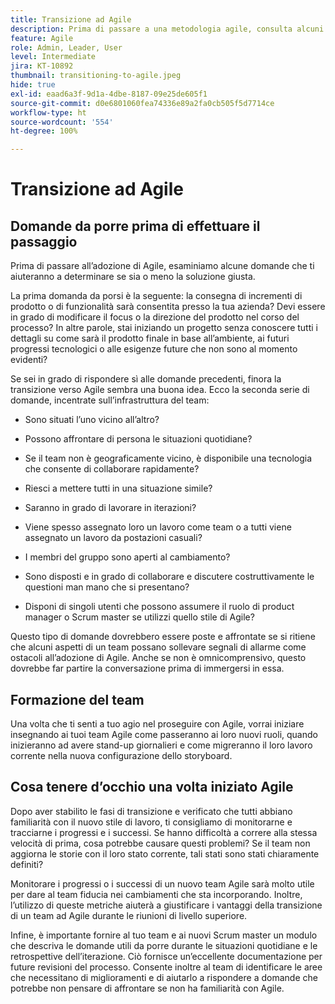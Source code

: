 ```yaml
---
title: Transizione ad Agile
description: Prima di passare a una metodologia agile, consulta alcuni consigli e domande da porre.
feature: Agile
role: Admin, Leader, User
level: Intermediate
jira: KT-10892
thumbnail: transitioning-to-agile.jpeg
hide: true
exl-id: eaad6a3f-9d1a-4dbe-8187-09e25de605f1
source-git-commit: d0e6801060fea74336e89a2fa0cb505f5d7714ce
workflow-type: ht
source-wordcount: '554'
ht-degree: 100%

---
```


# Transizione ad Agile

## Domande da porre prima di effettuare il passaggio

Prima di passare all’adozione di Agile, esaminiamo alcune domande che ti aiuteranno a determinare se sia o meno la soluzione giusta.

La prima domanda da porsi è la seguente: la consegna di incrementi di prodotto o di funzionalità sarà consentita presso la tua azienda? Devi essere in grado di modificare il focus o la direzione del prodotto nel corso del processo? In altre parole, stai iniziando un progetto senza conoscere tutti i dettagli su come sarà il prodotto finale in base all’ambiente, ai futuri progressi tecnologici o alle esigenze future che non sono al momento evidenti?

Se sei in grado di rispondere sì alle domande precedenti, finora la transizione verso Agile sembra una buona idea. Ecco la seconda serie di domande, incentrate sull’infrastruttura del team:

* Sono situati l’uno vicino all’altro?

* Possono affrontare di persona le situazioni quotidiane?

* Se il team non è geograficamente vicino, è disponibile una tecnologia che consente di collaborare rapidamente?

* Riesci a mettere tutti in una situazione simile?

* Saranno in grado di lavorare in iterazioni?

* Viene spesso assegnato loro un lavoro come team o a tutti viene assegnato un lavoro da postazioni casuali?

* I membri del gruppo sono aperti al cambiamento?

* Sono disposti e in grado di collaborare e discutere costruttivamente le questioni man mano che si presentano?

* Disponi di singoli utenti che possono assumere il ruolo di product manager o Scrum master se utilizzi quello stile di Agile?


Questo tipo di domande dovrebbero essere poste e affrontate se si ritiene che alcuni aspetti di un team possano sollevare segnali di allarme come ostacoli all’adozione di Agile. Anche se non è omnicomprensivo, questo dovrebbe far partire la conversazione prima di immergersi in essa.


## Formazione del team

Una volta che ti senti a tuo agio nel proseguire con Agile, vorrai iniziare insegnando ai tuoi team Agile come passeranno ai loro nuovi ruoli, quando inizieranno ad avere stand-up giornalieri e come migreranno il loro lavoro corrente nella nuova configurazione dello storyboard.


## Cosa tenere d’occhio una volta iniziato Agile

Dopo aver stabilito le fasi di transizione e verificato che tutti abbiano familiarità con il nuovo stile di lavoro, ti consigliamo di monitorarne e tracciarne i progressi e i successi. Se hanno difficoltà a correre alla stessa velocità di prima, cosa potrebbe causare questi problemi? Se il team non aggiorna le storie con il loro stato corrente, tali stati sono stati chiaramente definiti?

Monitorare i progressi o i successi di un nuovo team Agile sarà molto utile per dare al team fiducia nei cambiamenti che sta incorporando. Inoltre, l’utilizzo di queste metriche aiuterà a giustificare i vantaggi della transizione di un team ad Agile durante le riunioni di livello superiore.

Infine, è importante fornire al tuo team e ai nuovi Scrum master un modulo che descriva le domande utili da porre durante le situazioni quotidiane e le retrospettive dell’iterazione. Ciò fornisce un’eccellente documentazione per future revisioni del processo. Consente inoltre al team di identificare le aree che necessitano di miglioramenti e di aiutarlo a rispondere a domande che potrebbe non pensare di affrontare se non ha familiarità con Agile.
